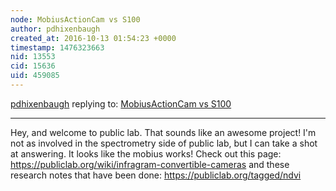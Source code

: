 ```yaml
---
node: MobiusActionCam vs S100
author: pdhixenbaugh
created_at: 2016-10-13 01:54:23 +0000
timestamp: 1476323663
nid: 13553
cid: 15636
uid: 459085
---
```




[pdhixenbaugh](../profile/pdhixenbaugh) replying to: [MobiusActionCam vs S100](../notes/ashwinvasudevan/10-12-2016/mobiusactioncam-vs-s100)

----
Hey, and welcome to public lab. That sounds like an awesome project! I'm not as involved in the spectrometry side of public lab, but I can take a shot at answering. It looks like the mobius works! Check out this page: https://publiclab.org/wiki/infragram-convertible-cameras and these research notes that have been done: https://publiclab.org/tagged/ndvi